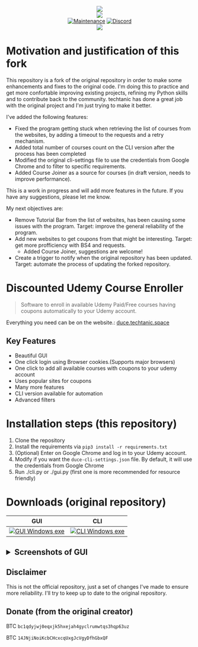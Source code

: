 <p align="center">
    <img src="https://cdn.discordapp.com/attachments/823472016999972884/847787981045760010/Group_2_2_1.png">
    <br/>
    <img src="https://forthebadge.com/images/badges/made-with-python.svg">
    <br/>
    <a href="https://github.com/techtanic/Discounted-Udemy-Course-Enroller/graphs/commit-activity"><img alt="Maintenance" src="https://img.shields.io/badge/Maintained%3F-yes-green.svg?style=for-the-badge"></a>
    <a target="_blank" href="https://discord.gg/wFsfhJh4Rh"><img alt="Discord" src="https://img.shields.io/discord/703266580846346361.svg?label=Discord&logo=Discord&colorB=7289da&style=for-the-badge"></a>
    <br/>
    <a href="https://github.com/techtanic/Discounted-Udemy-Course-Enroller"><img src="https://cdn.discordapp.com/attachments/823472016999972884/841661124410736710/standard_13.gif"></a>
</p>

# Motivation and justification of this fork

This repository is a fork of the original repository in order to make some enhancements and fixes to the original code. I'm doing this to practice and get more confortable improving existing projects, refining my Python skills and to contribute back to the community. techtanic has done a great job with the original project and I'm just trying to make it better. 

 I've added the following features:
- Fixed the program getting stuck when retrieving the list of courses from the websites, by adding a timeout to the requests and a retry mechanism.
- Added total number of courses count on the CLI version after the process has been completed
- Modified the original cli-settings file to use the credentials from Google Chrome and to filter to specific requirements. 
- Added Course Joiner as a source for courses (in draft version, needs to improve performance).

This is a work in progress and will add more features in the future. If you have any suggestions, please let me know.

My next objectives are:
- Remove Tutorial Bar from the list of websites, has been causing some issues with the program. Target: improve the general reliability of the program.
- Add new websites to get coupons from that might be interesting. Target: get more profficiency with BS4 and requests.
  - Added Course Joiner, suggestions are welcome!
- Create a trigger to notify when the original repository has been updated. Target: automate the process of updating the forked repository.

# Discounted Udemy Course Enroller



> Software to enroll in available Udemy Paid/Free courses having coupons automatically to your Udemy account.

Everything you need can be on the website.: [duce.techtanic.space](https://duce.techtanic.space)

## Key Features

- Beautiful GUI
- One click login using Browser cookies.(Supports major browsers)
- One click to add all available courses with coupons to your udemy account
- Uses popular sites for coupons
- Many more features
- CLI version available for automation
- Advanced filters

# Installation steps (this repository)

1. Clone the repository
2. Install the requirements via `pip3 install -r requirements.txt`
3. (Optional) Enter on Google Chrome and log in to your Udemy account.
4. Modify if you want the `duce-cli-settings.json` file. By default, it will use the credentials from Google Chrome
5. Run ./cli.py or ./gui.py (first one is more recommended for resource friendly)

# Downloads (original repository)

<table>
<thead >
  <tr>
    <th style="text-align: center">GUI</th>
    <th style="text-align: center">CLI</th>
  </tr>
</thead>
<tbody>
  <tr align="center">
    <td><a href="https://github.com/techtanic/Discounted-Udemy-Course-Enroller/releases/latest/download/DUCE-GUI-windows.exe">
         <img alt="GUI Windows exe" src="https://img.shields.io/static/v1?message=Download&logo=windows&labelColor=5c5c5c&color=1182c3&label=%20&style=for-the-badge"
         >
      </a></td>
    <td><a href="https://github.com/techtanic/Discounted-Udemy-Course-Enroller/releases/latest/download/DUCE-CLI-windows.exe">
         <img alt="CLI Windows exe" src="https://img.shields.io/static/v1?message=Download&logo=windows&labelColor=5c5c5c&color=1182c3&label=%20&style=for-the-badge">
      </a></td>
    
  </tr>
</tbody>
</table>

<h2><details>
<summary>Screenshots of GUI</summary>

![Login](https://cdn.discordapp.com/attachments/823472016999972884/834051177792274452/unknown.png)

![Cookie Login](https://cdn.discordapp.com/attachments/823472016999972884/834051201342373888/unknown.png)

![Discounted Udemy Course Enroller](https://cdn.discordapp.com/attachments/823472016999972884/834051568554737674/unknown.png)

![Coupon Scraping](https://cdn.discordapp.com/attachments/823472016999972884/834051762255560704/unknown.png)

![Enrolling](https://cdn.discordapp.com/attachments/823472016999972884/824187751075282974/unknown.png)

</details>

## Disclaimer

This is not the official repository, just a set of changes I've made to ensure more reliability. I'll try to keep up to date to the original repository.

## Donate (from the original creator)

BTC `bc1qdyjwj0eqxjk5hxejah4gyclrumwtqs3hqp63uz`

BTC `14JNjiNoiKcbCHcxcqUxgJcVgyDfhGbxQF`
